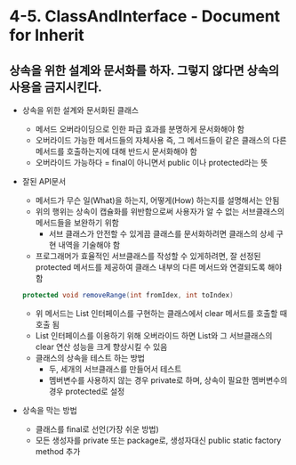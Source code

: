 # 4-5. ClassAndInterface - Document for Inherit

## 상속을 위한 설계와 문서화를 하자. 그렇지 않다면 상속의 사용을 금지시킨다.

- 상속을 위한 설계와 문서화된 클래스

  - 메서드 오버라이딩으로 인한 파급 효과를 분명하게 문서화해야 함
  - 오버라이드 가능한 메서드들의 자체사용 즉, 그 메서드들이 같은 클래스의 다른 메서드를 호출하는지에 대해 반드시 문서화해야 함
  - 오버라이드 가능하다 = final이 아니면서 public 이나 protected라는 뜻

- 잘된 API문서

  - 메서드가 무슨 일(What)을 하는지, 어떻게(How) 하는지를 설명해서는 안됨
  - 위의 행위는 상속이 캡슐화를 위반함으로써 사용자가 알 수 없는 서브클래스의 메서드들을 보완하기 위함
    - 서브 클래스가 안전할 수 있게끔 클래스를 문서화하려면 클래스의 상세 구현 내역을 기술해야 함
  - 프로그래머가 효율적인 서브클래스를 작성할 수 있게하려면, 잘 선정된 protected 메서드를 제공하여 클래스 내부의 다른 메서드와 연결되도록 해야 함

  ```java
  protected void removeRange(int fromIdex, int toIndex)
  ```

  - 위 메서드는 List 인터페이스를 구현하는 클래스에서 clear 메서드를 호출할 때 호출 됨
  - List 인터페이스를 이용하기 위해 오버라이드 하면 List와 그 서브클래스의 clear 연산 성능을 크게 향상시킬 수 있음
  - 클래스의 상속을 테스트 하는 방법
    - 두, 세개의 서브클래스를 만들어서 테스트
    - 멤버변수를 사용하지 않는 경우 private로 하며, 상속이 필요한 멤버변수의 경우 protected로 설정

- 상속을 막는 방법

  - 클래스를 final로 선언(가장 쉬운 방법)
  - 모든 생성자를 private 또는 package로, 생성자대신 public static factory method 추가

